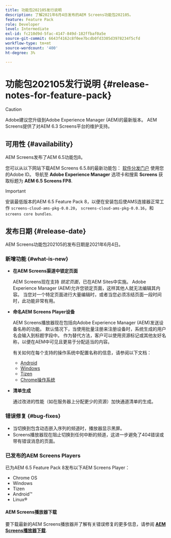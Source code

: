 ```yaml
---
title: 功能包202105发行说明
description: 了解2021年6月4日发布的AEM Screens功能包202105。
feature: Feature Pack
role: Developer
level: Intermediate
exl-id: fc210d9d-5fac-4147-849d-182ffbaf0a5e
source-git-commit: 6643f4162c8f0ee7bcdb0fd3305d3978234f5cfd
workflow-type: tm+mt
source-wordcount: '400'
ht-degree: 3%

---
```


# 功能包202105发行说明 {#release-notes-for-feature-pack}

>[!CAUTION]
>Adobe建议您升级到Adobe Experience Manager (AEM)的最新版本。 AEM Screens提供了对AEM 6.3 Screens平台的维护支持。

## 可用性 {#availability}

AEM Screens发布了AEM 6.5功能包8。

您可以从以下网站下载AEM Screens 6.5.8的最新功能包： [软件分发门户](https://experience.adobe.com/#/downloads/content/software-distribution/en/aem.html) 使用您的Adobe ID。 导航至 **Adobe Experience Manager** 选项卡和搜索 **Screens** 获取标题为 **AEM 6.5 Screens FP8**.

>[!IMPORTANT]
>安装最低版本的AEM 6.5 Feature Pack 8，以便在安装包后使AMS连接器正常工作 `screens-cloud-ams-pkg-0.0.20`， `screens-cloud-ams-pkg-0.0.16`，和 `screens core bundles`.

## 发布日期 {#release-date}

AEM Screens功能包202105的发布日期是2021年6月4日。

### 新增功能 {#what-is-new}

* **在AEM Screens渠道中锁定页面**

  AEM Screens现在支持 *锁定页面*，已在AEM Sites中实施。 Adobe Experience Manager (AEM)允许您锁定页面，这样其他人就无法编辑其内容。 当您对一个特定页面进行大量编辑时，或者当您必须冻结页面一段时间时，此功能非常有用。

* **命名AEM Screens Player设备**

  AEM Screens播放器现在包括向Adobe Experience Manager (AEM)发送设备名称的功能。
默认情况下，当使用批量注册来注册设备时，系统生成的用户名会输入到标题字段中。 作为替代方法，客户可以使用资源标记或其他友好名称，以便在AEM中可见且更易于分配适当的内容。

  有关如何在每个支持的操作系统中配置名称的信息，请参阅以下文档：

   * [Android](/help/user-guide/implementing-android-player.md#name-android)
   * [Windows](/help/user-guide/implementing-windows-player.md#name-windows)
   * [Tizen](/help/user-guide/tizen-player.md#name-tizen)
   * [Chrome操作系统](/help/user-guide/implementing-chrome-os-player.md#name-chrome)

* **清单生成**

  通过改进的性能（如在服务器上分配更少的资源）加快通道清单的生成。

### 错误修复 {#bug-fixes}

* 当切换到包含动态嵌入序列的频道时，播放器显示黑屏。
* Screens播放器现在阻止切换到任何中断的频道，这进一步避免了404错误或带有错误消息的页面。

### 已发布的AEM Screens Players

已为AEM 6.5 Feature Pack 8发布以下AEM Screens Player：

* Chrome OS
* Windows
* Tizen
* Android™
* Linux®

#### AEM Screens播放器下载

要下载最新的AEM Screens播放器并了解有关错误修复的更多信息，请参阅 **[AEM Screens播放器下载](https://download.macromedia.com/screens/index.html)**.
